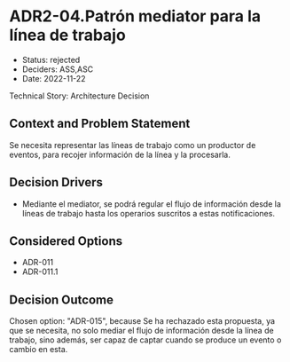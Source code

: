 # ADR2-04.Patrón mediator para la línea de trabajo

* Status: rejected
* Deciders: ASS,ASC
* Date: 2022-11-22

Technical Story: Architecture Decision

## Context and Problem Statement

Se necesita representar las líneas de trabajo como un productor de eventos, para recojer información de la línea y la procesarla.

## Decision Drivers

* Mediante el mediator, se podrá regular el flujo de información desde la líneas de trabajo hasta los operarios suscritos a estas notificaciones.

## Considered Options

* ADR-011
* ADR-011.1

## Decision Outcome

Chosen option: "ADR-015", because Se ha rechazado esta propuesta, ya que se necesita, no solo mediar el flujo de información desde la línea de trabajo, sino además, ser capaz de captar cuando se produce un evento o cambio en esta.
